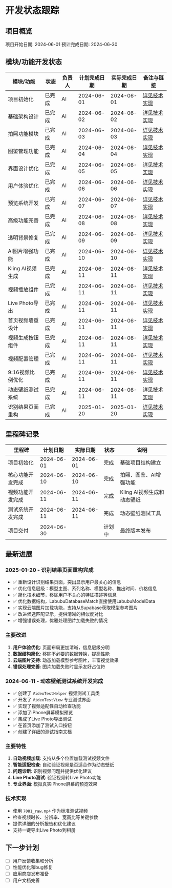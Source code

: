# 开发状态跟踪

## 项目概览
项目开始日期: 2024-06-01
预计完成日期: 2024-06-30

## 模块/功能开发状态
| 模块/功能            | 状态     | 负责人 | 计划完成日期 | 实际完成日期 | 备注与链接 |
|---------------------|----------|--------|--------------|--------------|-----------| 
| 项目初始化           | 已完成   | AI     | 2024-06-01   | 2024-06-01   | [详见技术实现](../README.md#技术实现细节) |
| 基础架构设计         | 已完成   | AI     | 2024-06-02   | 2024-06-02   | [详见技术实现](../README.md#技术实现细节) |
| 拍照功能模块         | 已完成   | AI     | 2024-06-03   | 2024-06-03   | [详见技术实现](../README.md#技术实现细节) |
| 图鉴管理功能         | 已完成   | AI     | 2024-06-04   | 2024-06-04   | [详见技术实现](../README.md#技术实现细节) |
| 界面设计优化         | 已完成   | AI     | 2024-06-05   | 2024-06-05   | [详见技术实现](../README.md#技术实现细节) |
| 用户体验优化         | 已完成   | AI     | 2024-06-06   | 2024-06-06   | [详见技术实现](../README.md#技术实现细节) |
| 预览系统开发         | 已完成   | AI     | 2024-06-07   | 2024-06-07   | [详见技术实现](../README.md#技术实现细节) |
| 高级功能完善         | 已完成   | AI     | 2024-06-08   | 2024-06-08   | [详见技术实现](../README.md#技术实现细节) |
| 透明背景修复         | 已完成   | AI     | 2024-06-09   | 2024-06-09   | [详见技术实现](../README.md#技术实现细节) |
| AI图片增强功能       | 已完成   | AI     | 2024-06-10   | 2024-06-10   | [详见技术实现](../README.md#技术实现细节) |
| Kling AI视频生成     | 已完成   | AI     | 2024-06-11   | 2024-06-11   | [详见技术实现](../README.md#技术实现细节) |
| 视频播放组件         | 已完成   | AI     | 2024-06-11   | 2024-06-11   | [详见技术实现](../README.md#技术实现细节) |
| Live Photo导出       | 已完成   | AI     | 2024-06-11   | 2024-06-11   | [详见技术实现](../README.md#技术实现细节) |
| 首页视频墙重设计     | 已完成   | AI     | 2024-06-11   | 2024-06-11   | [详见技术实现](../README.md#技术实现细节) |
| 视频生成按钮组件     | 已完成   | AI     | 2024-06-11   | 2024-06-11   | [详见技术实现](../README.md#技术实现细节) |
| 视频配置管理         | 已完成   | AI     | 2024-06-11   | 2024-06-11   | [详见技术实现](../README.md#技术实现细节) |
| 9:16视频比例优化     | 已完成   | AI     | 2024-06-11   | 2024-06-11   | [详见技术实现](../README.md#技术实现细节) |
| 动态壁纸测试系统     | 已完成   | AI     | 2024-06-11   | 2024-06-11   | [详见技术实现](../README.md#技术实现细节) |
| 识别结果页面重构     | 已完成   | AI     | 2025-01-20   | 2025-01-20   | [详见技术实现](../README.md#技术实现细节) |

## 里程碑记录
| 里程碑               | 计划日期   | 实际日期   | 状态   | 说明 |
|---------------------|------------|------------|--------|------|
| 项目初始化           | 2024-06-01 | 2024-06-01 | 完成   | 基础项目结构建立 |
| 核心功能开发完成     | 2024-06-10 | 2024-06-10 | 完成   | 拍照、图鉴、AI增强功能 |
| 视频功能开发完成     | 2024-06-11 | 2024-06-11 | 完成   | Kling AI视频生成和动态壁纸 |
| 测试系统开发完成     | 2024-06-11 | 2024-06-11 | 完成   | 动态壁纸测试工具 |
| 项目交付             | 2024-06-30 |            | 计划中 | 最终版本发布 |

## 最新进展

### 2025-01-20 - 识别结果页面重构完成
- ✅ 重新设计识别结果页面，突出显示用户最关心的信息
- ✅ 优化信息层级：模型主图、系列名称、模型名称、推出时间、价格信息
- ✅ 简化技术细节，移除用户不关心的特征描述等信息
- ✅ 优化数据结构，LabubuDatabaseMatch直接使用LabubuModelData
- ✅ 实现云端图片加载功能，支持从Supabase获取模型参考图片
- ✅ 改进候选匹配显示，提供清晰的相似度对比
- ✅ 增强错误处理，优雅处理图片加载失败的情况

### 主要改进
1. **用户体验优化**: 页面布局更加清晰，信息层级分明
2. **数据结构简化**: 移除不必要的数据转换，提高性能
3. **云端图片支持**: 动态加载模型参考图片，丰富视觉效果
4. **错误处理完善**: 图片加载失败时显示友好占位符

### 2024-06-11 - 动态壁纸测试系统开发完成
- ✅ 创建了 `VideoTestHelper` 视频测试工具类
- ✅ 开发了 `VideoTestView` 专业测试界面
- ✅ 实现了视频适配性自动检查功能
- ✅ 添加了iPhone屏幕模拟预览
- ✅ 集成了Live Photo导出测试
- ✅ 在首页添加了测试入口按钮
- ✅ 创建了详细的测试指南文档

### 主要特性
1. **自动视频加载**: 支持从多个位置加载测试视频文件
2. **智能适配检查**: 自动验证视频是否适合作为动态壁纸
3. **问题诊断**: 识别视频问题并提供优化建议
4. **Live Photo测试**: 验证视频转Live Photo功能
5. **专业界面**: 模拟真实iPhone屏幕的预览效果

### 技术实现
- 使用 `7081_raw.mp4` 作为标准测试视频
- 检查视频时长、分辨率、宽高比等关键参数
- 提供详细的分析报告和优化建议
- 支持一键导出Live Photo到相册

## 下一步计划
- [ ] 用户反馈收集和分析
- [ ] 性能优化和bug修复
- [ ] 应用商店发布准备
- [ ] 用户文档完善 